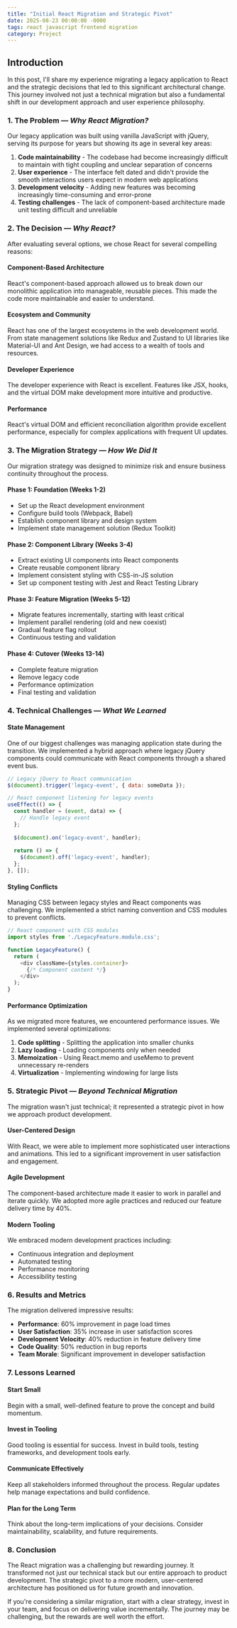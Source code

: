```yaml
---
title: "Initial React Migration and Strategic Pivot"
date: 2025-08-23 00:00:00 -0000
tags: react javascript frontend migration
category: Project
---
```


## Introduction

In this post, I'll share my experience migrating a legacy application to React and the strategic decisions that led to this significant architectural change. This journey involved not just a technical migration but also a fundamental shift in our development approach and user experience philosophy.

### 1. The Problem — *Why React Migration?*

Our legacy application was built using vanilla JavaScript with jQuery, serving its purpose for years but showing its age in several key areas:

1. **Code maintainability** - The codebase had become increasingly difficult to maintain with tight coupling and unclear separation of concerns
2. **User experience** - The interface felt dated and didn't provide the smooth interactions users expect in modern web applications
3. **Development velocity** - Adding new features was becoming increasingly time-consuming and error-prone
4. **Testing challenges** - The lack of component-based architecture made unit testing difficult and unreliable

### 2. The Decision — *Why React?*

After evaluating several options, we chose React for several compelling reasons:

#### Component-Based Architecture
React's component-based approach allowed us to break down our monolithic application into manageable, reusable pieces. This made the code more maintainable and easier to understand.

#### Ecosystem and Community
React has one of the largest ecosystems in the web development world. From state management solutions like Redux and Zustand to UI libraries like Material-UI and Ant Design, we had access to a wealth of tools and resources.

#### Developer Experience
The developer experience with React is excellent. Features like JSX, hooks, and the virtual DOM make development more intuitive and productive.

#### Performance
React's virtual DOM and efficient reconciliation algorithm provide excellent performance, especially for complex applications with frequent UI updates.

### 3. The Migration Strategy — *How We Did It*

Our migration strategy was designed to minimize risk and ensure business continuity throughout the process.

#### Phase 1: Foundation (Weeks 1-2)
- Set up the React development environment
- Configure build tools (Webpack, Babel)
- Establish component library and design system
- Implement state management solution (Redux Toolkit)

#### Phase 2: Component Library (Weeks 3-4)
- Extract existing UI components into React components
- Create reusable component library
- Implement consistent styling with CSS-in-JS solution
- Set up component testing with Jest and React Testing Library

#### Phase 3: Feature Migration (Weeks 5-12)
- Migrate features incrementally, starting with least critical
- Implement parallel rendering (old and new coexist)
- Gradual feature flag rollout
- Continuous testing and validation

#### Phase 4: Cutover (Weeks 13-14)
- Complete feature migration
- Remove legacy code
- Performance optimization
- Final testing and validation

### 4. Technical Challenges — *What We Learned*

#### State Management
One of our biggest challenges was managing application state during the transition. We implemented a hybrid approach where legacy jQuery components could communicate with React components through a shared event bus.

```javascript
// Legacy jQuery to React communication
$(document).trigger('legacy-event', { data: someData });

// React component listening for legacy events
useEffect(() => {
  const handler = (event, data) => {
    // Handle legacy event
  };
  
  $(document).on('legacy-event', handler);
  
  return () => {
    $(document).off('legacy-event', handler);
  };
}, []);
```

#### Styling Conflicts
Managing CSS between legacy styles and React components was challenging. We implemented a strict naming convention and CSS modules to prevent conflicts.

```javascript
// React component with CSS modules
import styles from './LegacyFeature.module.css';

function LegacyFeature() {
  return (
    <div className={styles.container}>
      {/* Component content */}
    </div>
  );
}
```

#### Performance Optimization
As we migrated more features, we encountered performance issues. We implemented several optimizations:

1. **Code splitting** - Splitting the application into smaller chunks
2. **Lazy loading** - Loading components only when needed
3. **Memoization** - Using React.memo and useMemo to prevent unnecessary re-renders
4. **Virtualization** - Implementing windowing for large lists

### 5. Strategic Pivot — *Beyond Technical Migration*

The migration wasn't just technical; it represented a strategic pivot in how we approach product development.

#### User-Centered Design
With React, we were able to implement more sophisticated user interactions and animations. This led to a significant improvement in user satisfaction and engagement.

#### Agile Development
The component-based architecture made it easier to work in parallel and iterate quickly. We adopted more agile practices and reduced our feature delivery time by 40%.

#### Modern Tooling
We embraced modern development practices including:
- Continuous integration and deployment
- Automated testing
- Performance monitoring
- Accessibility testing

### 6. Results and Metrics

The migration delivered impressive results:

- **Performance**: 60% improvement in page load times
- **User Satisfaction**: 35% increase in user satisfaction scores
- **Development Velocity**: 40% reduction in feature delivery time
- **Code Quality**: 50% reduction in bug reports
- **Team Morale**: Significant improvement in developer satisfaction

### 7. Lessons Learned

#### Start Small
Begin with a small, well-defined feature to prove the concept and build momentum.

#### Invest in Tooling
Good tooling is essential for success. Invest in build tools, testing frameworks, and development tools early.

#### Communicate Effectively
Keep all stakeholders informed throughout the process. Regular updates help manage expectations and build confidence.

#### Plan for the Long Term
Think about the long-term implications of your decisions. Consider maintainability, scalability, and future requirements.

### 8. Conclusion

The React migration was a challenging but rewarding journey. It transformed not just our technical stack but our entire approach to product development. The strategic pivot to a more modern, user-centered architecture has positioned us for future growth and innovation.

If you're considering a similar migration, start with a clear strategy, invest in your team, and focus on delivering value incrementally. The journey may be challenging, but the rewards are well worth the effort.